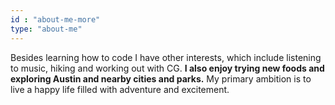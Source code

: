 ```yaml
---
id : "about-me-more"
type: "about-me"
---
```


Besides learning how to code I have other interests, which include listening to music, hiking and working out with CG. **I also enjoy trying new foods and exploring Austin and nearby cities and parks.**  My primary ambition is to live a happy life filled with adventure and excitement.
